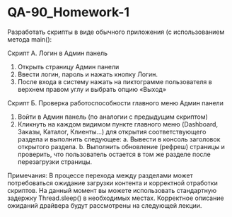 # QA-90_Homework-1

Разработать скрипты в виде обычного приложения (с использованием метода main():

Скрипт А. Логин в Админ панель
1. Открыть страницу Админ панели
2. Ввести логин, пароль и нажать кнопку Логин.
3. После входа в систему нажать на пиктограмме пользователя в верхнем правом углу и выбрать опцию «Выход»

Скрипт Б. Проверка работоспособности главного меню Админ панели
1. Войти в Админ панель (по аналогии с предыдущим скриптом)
2. Кликнуть на каждом видимом пункте главного меню (Dashboard, Заказы, Каталог, Клиенты...) для открытия соответствующего раздела и выполнить следующее:
a. Вывести в консоль заголовок открытого раздела.
b. Выполнить обновление  (рефреш) страницы  и  проверить, что пользователь остается в  том  же  разделе после перезагрузки страницы.

Примечания: В процессе перехода между разделами может потребоваться ожидание загрузки контента и корректной отработки скриптов. На данный момент вы можете использовать стандартную задержку Thread.sleep() в необходимых местах. Корректное описание ожиданий драйвера будут рассмотрены на следующей лекции.
